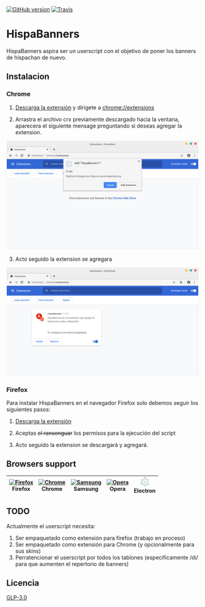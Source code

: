 [![GitHub version](https://badge.fury.io/gh/Naereen%2FStrapDown.js.svg)](https://github.com/Naereen/StrapDown.js)
[![Travis](https://img.shields.io/travis/godban/browsers-support-badges.svg)](https://github.com/godban/browsers-support-badges)

# HispaBanners
HispaBanners aspira ser un userscript con el objetivo de poner los banners de hispachan de nuevo.

## Instalacion

### Chrome

1. [Descarga la extensión](https://github.com/1-byte-man/HispaBanners/releases/download/1.1.1/HispaBanners.crx) y dirigete a [chrome://extensions](chrome://extensions/)

2. Arrastra el archivo crx previamente descargado hacia la ventana, aparecera el siguiente mensage preguntando si deseas agregar la extension.

![modal confirm](static/img/01.png)

3. Acto seguido la extension se agregara

![ext enabled](static/img/02.png)

### Firefox

Para instalar HispaBanners en el navegador Firefox solo debemos seguir los siguientes pasos:

1. [Descarga la extensión](https://addons.mozilla.org/es/firefox/addon/hispabanners/)

2. Aceptas ~~el ransonguar~~ los permisos para la ejecución del script

3. Acto seguido la extension se descargará y agregará.

## Browsers support

| [<img src="https://raw.githubusercontent.com/alrra/browser-logos/master/src/firefox/firefox_48x48.png" alt="Firefox" width="24px" height="24px" />](http://godban.github.io/browsers-support-badges/)<br>Firefox | [<img src="https://raw.githubusercontent.com/alrra/browser-logos/master/src/chrome/chrome_48x48.png" alt="Chrome" width="24px" height="24px" />](http://godban.github.io/browsers-support-badges/)<br>Chrome | [<img src="https://raw.githubusercontent.com/alrra/browser-logos/master/src/samsung-internet/samsung-internet_48x48.png" alt="Samsung" width="24px" height="24px" />](http://godban.github.io/browsers-support-badges/)<br>Samsung | [<img src="https://raw.githubusercontent.com/alrra/browser-logos/master/src/opera/opera_48x48.png" alt="Opera" width="24px" height="24px" />](http://godban.github.io/browsers-support-badges/)<br>Opera | [<img src="https://raw.githubusercontent.com/alrra/browser-logos/master/src/electron/electron_48x48.png" alt="Electron" width="24px" height="24px" />](http://godban.github.io/browsers-support-badges/)<br>Electron |
| --------- | --------- | --------- | --------- | --------- |

## TODO
Actualmente el userscript necesita:
1. Ser empaquetado como extensión para firefox (trabajo en proceso)
2. Ser empaquetado como extensión para Chrome (y opcionalmente para sus skins)
3. Perratencionar el userscript por todos los tablones (especificamente /di/ para que aumenten el repertorio de banners)

## Licencia

[GLP-3.0](LICENSE)
